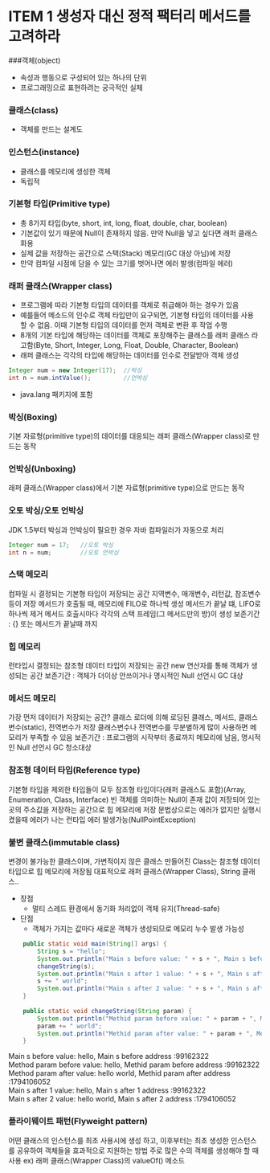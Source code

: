 # ITEM 1 생성자 대신 정적 팩터리 메서드를 고려하라

###객체(object)
* 속성과 행동으로 구성되어 있는 하나의 단위
* 프로그래밍으로 표현하려는 궁극적인 실체
### 클래스(class)
* 객체를 만드는 설계도
### 인스턴스(instance)
* 클래스를 메모리에 생성한 객체
* 독립적

### 기본형 타입(Primitive type)
* 총 8가지 타입(byte, short, int, long, float, double, char, boolean)
* 기본값이 있기 때문에 Null이 존재하지 않음. 만약 Null을 넣고 싶다면 래퍼 클래스 화용
* 실제 값을 저장하는 공간으로 스택(Stack) 메모리(GC 대상 아님)에 저장
* 만약 컴파일 시점에 담을 수 있는 크기를 벗어나면 에러 발생(컴파일 에러)
### 래퍼 클래스(Wrapper class)
* 프로그램에 따라 기본형 타입의 데이터를 객체로 취급해야 하는 경우가 있음
* 예를들어 메소드의 인수로 객체 타입만이 요구되면, 기본형 타입의 데이터를 사용 할 수 없음. 이때 기본형 타입의 데이터를 먼저 객체로 변환 후 작업 수행
* 8개의 기본 타입에 해당하는 데이터를 객체로 포장해주는 클래스를 래퍼 클래스 라고함(Byte, Short, Integer, Long, Float, Double, Character, Boolean)
* 래퍼 클래스는 각각의 타입에 해당하는 데이터를 인수로 전달받아 객체 생성
```java
Integer num = new Integer(17);  //박싱
int n = num.intValue();         //언박싱
```
* java.lang 패키지에 포함
### 박싱(Boxing)
기본 자료형(primitive type)의 데이터를 대응되는 래퍼 클래스(Wrapper class)로 만드는 동작
### 언박싱(Unboxing)
래퍼 클래스(Wrapper class)에서 기본 자료형(primitive type)으로 만드는 동작
### 오토 박싱/오토 언박싱
JDK 1.5부터 박싱과 언박싱이 필요한 경우 자바 컴파일러가 자동으로 처리
```java
Integer num = 17;   //오토 박싱
int n = num;        //오토 언박싱
```

### 스택 메모리
컴파일 시 결정되는 기본형 타입이 저장되는 공간
지역변수, 매개변수, 리턴값, 참조변수 등이 저장
메서드가 호출될 때, 메모리에 FILO로 하나씩 생성
메서드가 끝날 떄, LIFO로 하나씩 제거
메서드 호출시마다 각각의 스택 프레임(그 메서드만의 방)이 생성
보존기간 : {} 또는 메서드가 끝날때 까지

### 힙 메모리
런타입시 결정되는 참조형 데이터 타입이 저장되는 공간
new 연산자를 통해 객체가 생성되는 공간
보존기간 : 객체가 더이상 안쓰이거나 명시적인 Null 선언시 GC 대상

### 메서드 메모리
가장 먼저 데이터가 저장되는 공간?
클래스 로더에 의해 로딩된 클래스, 메서드, 클래스 변수(static), 전역변수가 저장
클래스변수나 전역변수를 무분별하게 많이 사용하면 메모리가 부족할 수 있음
보존기간 : 프로그램의 시작부터 종료까지 메모리에 남음, 명시적인 Null 선언시 GC 청소대상

### 참조형 데이터 타입(Reference type)
기본형 타입을 제외한 타입들이 모두 참조형 타입이다(래퍼 클래스도 포함)(Array, Enumeration, Class, Interface)
빈 객체를 의미하는 Null이 존재
값이 저장되어 있는 곳의 주소값을 저장하는 공간으로 힙 메모리에 저장
문법상으로는 에러가 없지만 실행시켰을때 에러가 나는 런타입 에러 발생가능(NullPointException)

### 불변 클래스(immutable class)
변경이 불가능한 클래스이며, 가변적이지 않은 클래스
만들어진 Class는 참조형 데이터 타입으로 힙 메모리에 저장됨
대표적으로 래퍼 클래스(Wrapper Class), String 클래스..
* 장점
  * 멀티 스레드 환경에서 동기화 처리없이 객체 유지(Thread-safe)
* 단점
  * 객체가 가지는 값마다 새로운 객체가 생성되므로 메모리 누수 발생 가능성
```java
    public static void main(String[] args) {
        String s = "hello";
        System.out.println("Main s before value: " + s + ", Main s before address :" + s.hashCode());
        changeString(s);
        System.out.println("Main s after 1 value: " + s + ", Main s after 1 address :" + s.hashCode());
        s += " world";
        System.out.println("Main s after 2 value: " + s + ", Main s after 2 address :" + s.hashCode());
    }
    
    public static void changeString(String param) {
        System.out.println("Methid param before value: " + param + ", Methid param before address :" + param.hashCode());
        param += " world";
        System.out.println("Methid param after value: " + param + ", Methid param after address :" + param.hashCode());
    }
```

Main s before value: hello, Main s before address :99162322<br>
Method param before value: hello, Methid param before address :99162322<br>
Method param after value: hello world, Methid param after address :1794106052<br>
Main s after 1 value: hello, Main s after 1 address :99162322<br>
Main s after 2 value: hello world, Main s after 2 address :1794106052<br>

### 플라이웨이트 패턴(Flyweight pattern)
어떤 클래스의 인스턴스를 최초 사용시에 생성 하고, 이후부터는 최초 생성한 인스턴스를 공유하여 객체들을 효과적으로 지원하는 방법
주로 많은 수의 객체를 생성해야 할 때 사용
ex) 래퍼 클래스(Wrapper Class)의  valueOf() 메소드